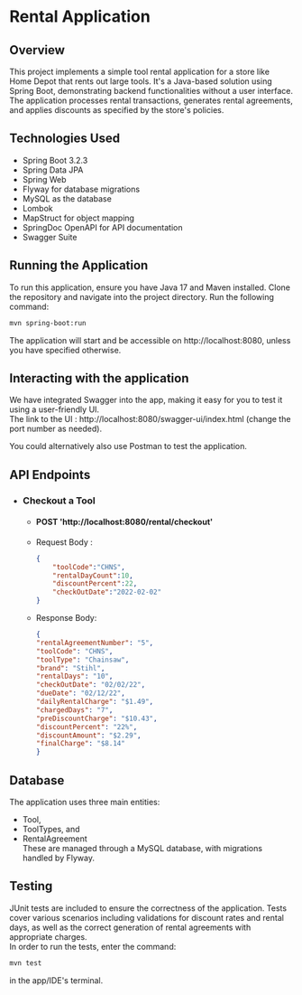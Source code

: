 # Rental Application

## Overview

This project implements a simple tool rental application for a store like Home Depot that rents out large tools. It's a Java-based solution using Spring Boot, demonstrating backend functionalities without a user interface. The application processes rental transactions, generates rental agreements, and applies discounts as specified by the store's policies.

## Technologies Used

- Spring Boot 3.2.3
- Spring Data JPA
- Spring Web
- Flyway for database migrations
- MySQL as the database
- Lombok
- MapStruct for object mapping
- SpringDoc OpenAPI for API documentation
- Swagger Suite

## Running the Application

To run this application, ensure you have Java 17 and Maven installed. Clone the repository and navigate into the project directory. Run the following command:

```bash
mvn spring-boot:run
```
The application will start and be accessible on http://localhost:8080, unless you have specified otherwise.

## Interacting with the application

We have integrated Swagger into the app, making it easy for you to test it using a user-friendly UI.
<br>The link to the UI : http://localhost:8080/swagger-ui/index.html (change the port number as needed).

You could alternatively also use Postman to test the application.

## API Endpoints

- ### Checkout a Tool
  - #### POST 'http://localhost:8080/rental/checkout'
  - Request Body :
    ``` json
    {
        "toolCode":"CHNS",
        "rentalDayCount":10,
        "discountPercent":22,
        "checkOutDate":"2022-02-02"  
    }
     ```
  - Response Body:
    ```json
    {
    "rentalAgreementNumber": "5",
    "toolCode": "CHNS",
    "toolType": "Chainsaw",
    "brand": "Stihl",
    "rentalDays": "10",
    "checkOutDate": "02/02/22",
    "dueDate": "02/12/22",
    "dailyRentalCharge": "$1.49",
    "chargedDays": "7",
    "preDiscountCharge": "$10.43",
    "discountPercent": "22%",
    "discountAmount": "$2.29",
    "finalCharge": "$8.14"
    }
    ```

## Database
The application uses three main entities: 
- Tool, 
- ToolTypes, and 
- RentalAgreement <br>
These are managed through a MySQL database, with migrations handled by Flyway.

## Testing
JUnit tests are included to ensure the correctness of the application. Tests cover various scenarios including validations for discount rates and rental days, as well as the correct generation of rental agreements with appropriate charges. <br>
In order to run the tests, enter the command: 
```bash 
mvn test 
```
in the app/IDE's terminal.



